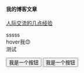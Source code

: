 #### 我的博客文章
[人际交流的几点经验](./20230205.md)

<div w-xl h-xl m-88 c-yellow-500 border="~ solid red" c-teal-400>sssss</div>

<div hover:m-2>hover我😊</div>

<div class="absolute left-3" hover:c-fuchsia>测试</div>

<button btn>我是一个按钮</button>
<button btn-green>我是一个按钮</button>

<my-component />

